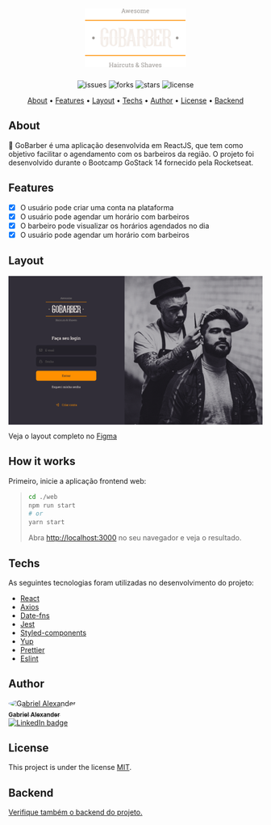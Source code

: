 <h1 align="center">
    <a href="https://moveit-gabriel-alexander10.vercel.app/">
        <img src="./src/assets/logo.svg" alt="GoBarber" width="200px" /></a>
</h1>
<p align="center">
    <img src="https://img.shields.io/github/issues/Gabriel-Alexander10/Gobarber-web" alt="issues" />
    <img src="https://img.shields.io/github/forks/Gabriel-Alexander10/Gobarber-web" alt="forks" />
    <img src="https://img.shields.io/github/stars/Gabriel-Alexander10/Gobarber-web" alt="stars" />
    <img src="https://img.shields.io/github/license/Gabriel-Alexander10/Gobarber-web" alt="license" />
</p>

<p align="center">
 <a href="#about">About</a> • 
 <a href="#features">Features</a> • 
 <a href="#layout">Layout</a> • 
 <a href="#techs">Techs</a> • 
 <a href="#author">Author</a> • 
 <a href="#license">License</a> • 
 <a href="#backend">Backend</a>
</p>

## About

🚀 GoBarber é uma aplicação desenvolvida em ReactJS, que tem como objetivo facilitar o agendamento com os barbeiros da região. O projeto foi desenvolvido durante o Bootcamp GoStack 14 fornecido pela Rocketseat.

## Features

- [x] O usuário pode criar uma conta na plataforma
- [x] O usuário pode agendar um horário com barbeiros
- [x] O barbeiro pode visualizar os horários agendados no dia
- [x] O usuário pode agendar um horário com barbeiros

## Layout
<p align="center">
  <img src="./src/assets/LandingPage.png" align="center" alt="Landing Page" />
</p> 

Veja o layout completo no 
<a href="https://www.figma.com/file/BXCihtXXh9p37lGsENV614/GoBarber">
Figma
</a>

## How it works

Primeiro, inicie a aplicação frontend web:
> ```bash
> cd ./web
> npm run start
> # or
> yarn start
> ```
> Abra [http://localhost:3000](http://localhost:3000) no seu navegador e veja o resultado.

## Techs

As seguintes tecnologias foram utilizadas no desenvolvimento do projeto:

- [React](https://reactjs.org/)
- [Axios](https://github.com/axios/axios)
- [Date-fns](https://date-fns.org/)
- [Jest](https://jestjs.io/pt-BR/)
- [Styled-components](https://styled-components.com/)
- [Yup](https://github.com/jquense/yup)
- [Prettier](https://prettier.io/)
- [Eslint](https://eslint.org/)

## Author

<a href="https://www.linkedin.com/in/gabriel-alexander-abb90a1b6/" >
 <img style="border-radius: 50%;" src="https://media-exp1.licdn.com/dms/image/C5603AQG3jlBthcVVqg/profile-displayphoto-shrink_200_200/0/1603548566092?e=1620259200&v=beta&t=15W8RT5E1u6lnNpJgP6D-7gdse4Busx49A-BtnFtVOw" width="100px;" alt="Gabriel Alexander"/>
 <br />
 <sub><b>Gabriel Alexander</b></sub></a>    
<br />
<a href="https://www.linkedin.com/in/gabriel-alexander-abb90a1b6/">
   <img src="https://img.shields.io/badge/Gabriel%20Alexander-blue?style=flat&logo=linkedin&link=https://www.linkedin.com/in/gabriel-alexander-abb90a1b6/" alt="LinkedIn badge" /> 
</a>

## License

This project is under the license [MIT](./LICENSE).

## Backend
<a href="https://github.com/Gabriel-Alexander10/Gobarber-backend">Verifique também o backend do projeto.</a>
